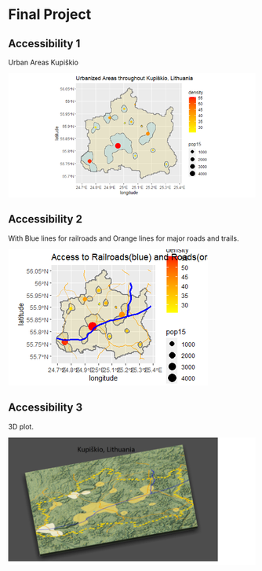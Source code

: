
# Final Project

## Accessibility 1
Urban Areas Kupiškio

![](accessibility1.png)

## Accessibility 2 
With Blue lines for railroads and Orange lines for major roads and trails.

![](accessibility2.png)

## Accessibility 3 
3D plot.

![](accessibility3.png)

